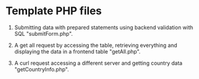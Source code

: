 # Template PHP files

1. Submitting data with prepared statements using backend validation with SQL "submitForm.php".

2. A get all request by accessing the table, retrieving everything and displaying the data in a frontend table "getAll.php".

3. A curl request accessing a different server and getting country data "getCountryInfo.php".

